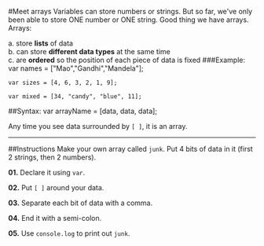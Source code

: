#Meet arrays
Variables can store numbers or strings. But so far, we've only been able to store ONE number or ONE string. Good thing we have arrays. Arrays:

a. store **lists** of data  
b. can store **different data types** at the same time  
c. are **ordered** so the position of each piece of data is fixed
###Example:
    var names = ["Mao","Gandhi","Mandela"];
    
    var sizes = [4, 6, 3, 2, 1, 9];
    
    var mixed = [34, "candy", "blue", 11];
##Syntax:
    var arrayName = [data, data, data];

Any time you see data surrounded by `[ ]`, it is an array.
***
##Instructions
Make your own array called `junk`. Put 4 bits of data in it (first 2 strings, then 2 numbers).

**01.** Declare it using `var`.

**02.** Put `[ ]` around your data.

**03.** Separate each bit of data with a comma.

**04.** End it with a semi-colon.

**05.** Use `console.log` to print out `junk`.